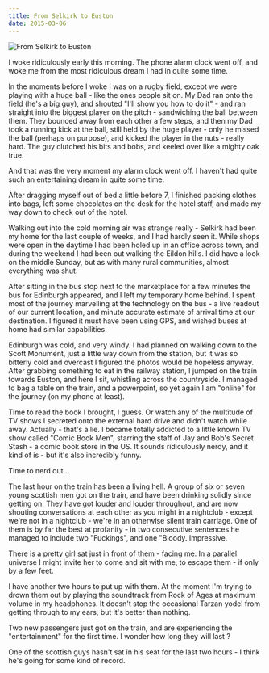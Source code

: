 ```yaml
---
title: From Selkirk to Euston
date: 2015-03-06
---
```


![From Selkirk to Euston](https://source.unsplash.com/npxXWgQ33ZQ/1600x900)

I woke ridiculously early this morning. The phone alarm clock went off, and woke me from the most ridiculous dream I had in quite some time.

In the moments before I woke I was on a rugby field, except we were playing with a huge ball - like the ones people sit on. My Dad ran onto the field (he's a big guy), and shouted "I'll show you how to do it" - and ran straight into the biggest player on the pitch - sandwiching the ball between them. They bounced away from each other a few steps, and then my Dad took a running kick at the ball, still held by the huge player - only he missed the ball (perhaps on purpose), and kicked the player in the nuts - really hard. The guy clutched his bits and bobs, and keeled over like a mighty oak true.

And that was the very moment my alarm clock went off. I haven't had quite such an entertaining dream in quite some time.

After dragging myself out of bed a little before 7, I finished packing clothes into bags, left some chocolates on the desk for the hotel staff, and made my way down to check out of the hotel.

Walking out into the cold morning air was strange really - Selkirk had been my home for the last couple of weeks, and I had hardly seen it. While shops were open in the daytime I had been holed up in an office across town, and during the weekend I had been out walking the Eildon hills. I did have a look on the middle Sunday, but as with many rural communities, almost everything was shut.

After sitting in the bus stop next to the marketplace for a few minutes the bus for Edinburgh appeared, and I left my temporary home behind. I spent most of the journey marvelling at the technology on the bus - a live readout of our current location, and minute accurate estimate of arrival time at our destination. I figured it must have been using GPS, and wished buses at home had similar capabilities.

Edinburgh was cold, and very windy. I had planned on walking down to the Scott Monument, just a little way down from the station, but it was so bitterly cold and overcast I figured the photos would be hopeless anyway. After grabbing something to eat in the railway station, I jumped on the train towards Euston, and here I sit, whistling across the countryside. I managed to bag a table on the train, and a powerpoint, so yet again I am "online" for the journey (on my phone at least).

Time to read the book I brought, I guess. Or watch any of the multitude of TV shows I secreted onto the external hard drive and didn't watch while away. Actually - that's a lie. I became totally addicted to a little known TV show called "Comic Book Men", starring the staff of Jay and Bob's Secret Stash - a comic book store in the US. It sounds ridiculously nerdy, and it kind of is - but it's also incredibly funny.

Time to nerd out...

The last hour on the train has been a living hell. A group of six or seven young scottish men got on the train, and have been drinking solidly since getting on. They have got louder and louder throughout, and are now shouting conversations at each other as you might in a nightclub - except we're not in a nightclub - we're in an otherwise silent train carriage. One of them is by far the best at profanity - in two consecutive sentences he managed to include two "Fuckings", and one "Bloody. Impressive.

There is a pretty girl sat just in front of them - facing me. In a parallel universe I might invite her to come and sit with me, to escape them - if only by a few feet.

I have another two hours to put up with them. At the moment I'm trying to drown them out by playing the soundtrack from Rock of Ages at maximum volume in my headphones. It doesn't stop the occasional Tarzan yodel from getting through to my ears, but it's better than nothing.

Two new passengers just got on the train, and are experiencing the "entertainment" for the first time. I wonder how long they will last ?

One of the scottish guys hasn't sat in his seat for the last two hours - I think he's going for some kind of record.